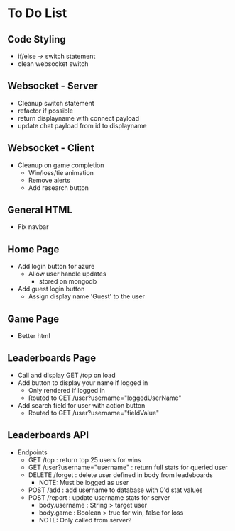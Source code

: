 # To Do List

## Code Styling
- if/else -> switch statement
- clean websocket switch

## Websocket - Server
- Cleanup switch statement
- refactor if possible
- return displayname with connect payload
- update chat payload from id to displayname

## Websocket - Client
- Cleanup on game completion
  - Win/loss/tie animation
  - Remove alerts
  - Add research button

## General HTML
- Fix navbar

## Home Page
- Add login button for azure
  - Allow user handle updates
    - stored on mongodb
- Add guest login button
  - Assign display name 'Guest' to the user

## Game Page
- Better html

## Leaderboards Page
- Call and display GET /top on load
- Add button to display your name if logged in
  - Only rendered if logged in
  - Routed to GET /user?username="loggedUserName"
- Add search field for user with action button
  - Routed to GET /user?username="fieldValue"

## Leaderboards API
- Endpoints
  - GET /top : return top 25 users for wins
  - GET /user?username="username" : return full stats for queried user
  - DELETE /forget : delete user defined in body from leadeboards
    - NOTE: Must be logged as user
  - POST /add : add username to database with 0'd stat values
  - POST /report : update username stats for server
    - body.username : String > target user
    - body.game : Boolean > true for win, false for loss
    - NOTE: Only called from server?